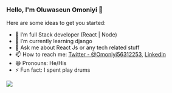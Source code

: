 ### Hello, I'm Oluwaseun Omoniyi 👋
<!--- 👯 I’m looking to collaborate on 
- 🤔 I’m looking for help with ...--> 
<!--
**omoniyi22/omoniyi22** is a ✨ _special_ ✨ repository because its `README.md` (this file) appears on your GitHub profile.
-->
Here are some ideas to get you started:

- 🔭 I’m full Stack developer (React | Node)
- 🌱 I’m currently learning django
- 💬 Ask me about React Js or any tech related stuff
- 📫 How to reach me: [Twitter - @Omoniyi56312253](https://twitter.com/Omoniyi56312253), [LinkedIn](https://www.linkedin.com/in/omoniyi-oluwaseun-a922401b4)
- 😄 Pronouns: He/His
- ⚡ Fun fact: I spent play drums

<img src="https://github-readme-stats.vercel.app/api?username=omoniyi22&&show_icons=true&title_color=ffffff&icon_color=bb2acf&text_color=daf7dc&bg_color=131515" >
